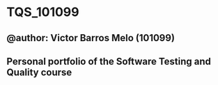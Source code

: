 # TQS_101099
## @author: Victor Barros Melo (101099)

## Personal portfolio of the Software Testing and Quality course

